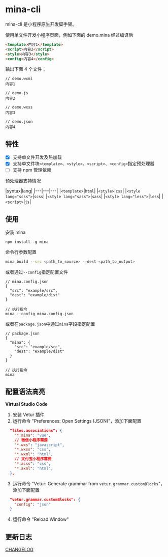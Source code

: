# mina-cli

mina-cli 是小程序原生开发脚手架。


使用单文件开发小程序页面，例如下面的 demo.mina 经过编译后
```html
<template>内容1</template>
<script>内容2</script>
<style>内容3</style>
<config>内容4</config>
```

输出下面 4 个文件：
```
// demo.wxml
内容1

// demo.js
内容2

// demo.wxss
内容3

// demo.json
内容4
```

## 特性

- [x] 支持单文件开发及热加载
- [x] 支持单文件块`<template>`、`<style>`、`<script>`、`<config>`指定预处理器
- [ ] 支持 npm 管理依赖

预处理器支持情况

|syntax|lang|
|---|---|---|
|`<template>`|`html`|
|`<style>`|`css`|
|`<style lang="scss">`|`scss`|
|`<style lang="sass">`|`sass`|
|`<style lang="less">`|`less`|
|`<script>`|`js`|

## 使用

安装 mina
```
npm install -g mina
```

命令行参数配置
```bash
mina build --src <path_to_source> --dest <path_to_output>
```

或者通过`--config`指定配置文件
```
// mina.config.json
{
  "src": "example/src",
  "dest": "example/dist"
}

// 执行指令
mina --config mina.config.json
```

或者在`package.json`中通过`mina`字段指定配置
```
// package.json
{
  "mina": {
    "src": "example/src",
    "dest": "example/dist"
  }
}

// 执行指令
mina
```

## 配置语法高亮

**Virtual Studio Code**

1. 安装 Vetur 插件
2. 运行命令 "Preferences: Open Settings (JSON)"，添加下面配置
```json
  "files.associations": {
    "*.mina": "vue",
    // 微信小程序需要
    "*.wxs": "javascript",
    "*.wxss": "css",
    "*.wxml": "html",
    // 支付宝小程序需要
    "*.acss": "css",
    "*.axml": "html",
  },
```
3. 运行命令 "Vetur: Generate grammar from `vetur.grammar.customBlocks`"，添加下面配置
```json
  "vetur.grammar.customBlocks": {
    "config": "json"
  }
```
4. 运行命令 "Reload Window"

## 更新日志

[CHANGELOG](CHANGELOG.md)